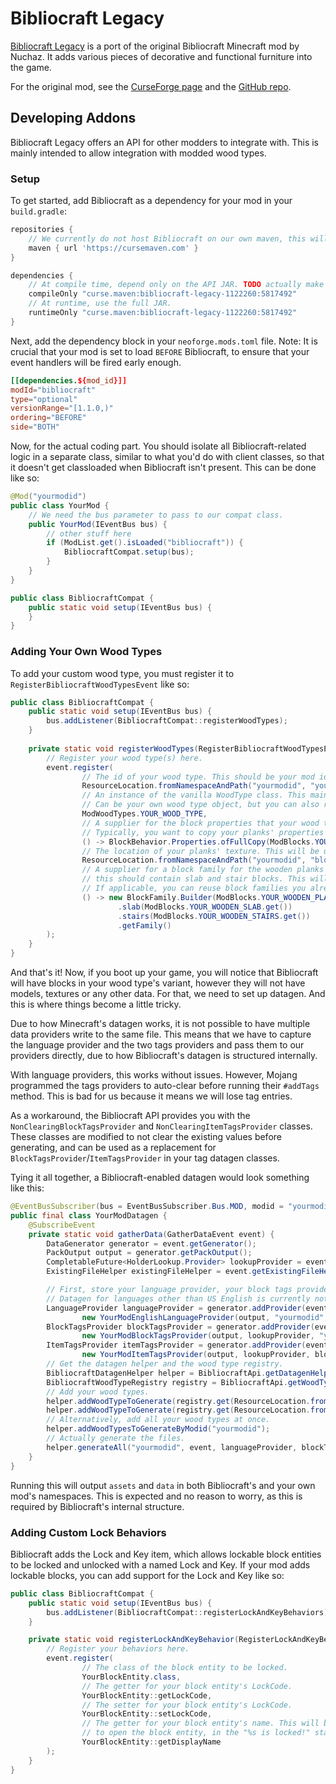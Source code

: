 # Bibliocraft Legacy

[Bibliocraft Legacy](https://www.curseforge.com/minecraft/mc-mods/bibliocraft-legacy) is a port of the original
Bibliocraft Minecraft mod by Nuchaz. It adds various pieces of decorative and functional furniture into the game.

For the original mod, see the [CurseForge page](https://www.curseforge.com/minecraft/mc-mods/bibliocraft) and
the [GitHub repo](https://github.com/Nuchaz/BiblioCraft-Source/tree/1.18.x).

## Developing Addons

Bibliocraft Legacy offers an API for other modders to integrate with. This is mainly intended to allow integration with
modded wood types.

### Setup

To get started, add Bibliocraft as a dependency for your mod in your `build.gradle`:

```groovy
repositories {
    // We currently do not host Bibliocraft on our own maven, this will change soon!
    maven { url 'https://cursemaven.com' }
}

dependencies {
    // At compile time, depend only on the API JAR. TODO actually make this an API jar.
    compileOnly "curse.maven:bibliocraft-legacy-1122260:5817492"
    // At runtime, use the full JAR.
    runtimeOnly "curse.maven:bibliocraft-legacy-1122260:5817492"
}
```

Next, add the dependency block in your `neoforge.mods.toml` file. Note: It is crucial that your mod is set to load
`BEFORE` Bibliocraft, to ensure that your event handlers will be fired early enough.

```toml
[[dependencies.${mod_id}]]
modId="bibliocraft"
type="optional"
versionRange="[1.1.0,)"
ordering="BEFORE"
side="BOTH"
```

Now, for the actual coding part. You should isolate all Bibliocraft-related logic in a separate class, similar to what
you'd do with client classes, so that it doesn't get classloaded when Bibliocraft isn't present. This can be done like
so:

```java
@Mod("yourmodid")
public class YourMod {
    // We need the bus parameter to pass to our compat class.
    public YourMod(IEventBus bus) {
        // other stuff here
        if (ModList.get().isLoaded("bibliocraft")) {
            BibliocraftCompat.setup(bus);
        }
    }
}

public class BibliocraftCompat {
    public static void setup(IEventBus bus) {
    }
}
```

### Adding Your Own Wood Types

To add your custom wood type, you must register it to `RegisterBibliocraftWoodTypesEvent` like so:

```java
public class BibliocraftCompat {
    public static void setup(IEventBus bus) {
        bus.addListener(BibliocraftCompat::registerWoodTypes);
    }
    
    private static void registerWoodTypes(RegisterBibliocraftWoodTypesEvent event) {
        // Register your wood type(s) here.
        event.register(
                // The id of your wood type. This should be your mod id and the wood type's "name".
                ResourceLocation.fromNamespaceAndPath("yourmodid", "yourwoodtype"),
                // An instance of the vanilla WoodType class. This mainly defines sound-related properties.
                // Can be your own wood type object, but you can also reuse a vanilla WoodType if you want.
                ModWoodTypes.YOUR_WOOD_TYPE,
                // A supplier for the block properties that your wood type's furniture should use.
                // Typically, you want to copy your planks' properties for this.
                () -> BlockBehavior.Properties.ofFullCopy(ModBlocks.YOUR_WOODEN_PLANKS.get()),
                // The location of your planks' texture. This will be used by datagen, see below.
                ResourceLocation.fromNamespaceAndPath("yourmodid", "block/yourwoodtype_planks"),
                // A supplier for a block family for the wooden planks and related blocks. At the very least,
                // this should contain slab and stair blocks. This will also be used by datagen.
                // If applicable, you can reuse block families you already use for datagen.
                () -> new BlockFamily.Builder(ModBlocks.YOUR_WOODEN_PLANKS.get())
                        .slab(ModBlocks.YOUR_WOODEN_SLAB.get())
                        .stairs(ModBlocks.YOUR_WOODEN_STAIRS.get())
                        .getFamily()
        );
    }
}
```

And that's it! Now, if you boot up your game, you will notice that Bibliocraft will have blocks in your wood type's
variant, however they will not have models, textures or any other data. For that, we need to set up datagen. And this
is where things become a little tricky.

Due to how Minecraft's datagen works, it is not possible to have multiple data providers write to the same file. This
means that we have to capture the language provider and the two tags providers and pass them to our providers directly,
due to how Bibliocraft's datagen is structured internally.

With language providers, this works without issues. However, Mojang programmed the tags providers to auto-clear before
running their `#addTags` method. This is bad for us because it means we will lose tag entries.

As a workaround, the Bibliocraft API provides you with the `NonClearingBlockTagsProvider` and
`NonClearingItemTagsProvider` classes. These classes are modified to not clear the existing values before generating,
and can be used as a replacement for `BlockTagsProvider`/`ItemTagsProvider` in your tag datagen classes.

Tying it all together, a Bibliocraft-enabled datagen would look something like this:

```java
@EventBusSubscriber(bus = EventBusSubscriber.Bus.MOD, modid = "yourmodid")
public final class YourModDatagen {
    @SubscribeEvent
    private static void gatherData(GatherDataEvent event) {
        DataGenerator generator = event.getGenerator();
        PackOutput output = generator.getPackOutput();
        CompletableFuture<HolderLookup.Provider> lookupProvider = event.getLookupProvider();
        ExistingFileHelper existingFileHelper = event.getExistingFileHelper();

        // First, store your language provider, your block tags provider, and your item tags provider as local fields.
        // Datagen for languages other than US English is currently not supported.
        LanguageProvider languageProvider = generator.addProvider(event.includeClient(),
                new YourModEnglishLanguageProvider(output, "yourmodid", "en_us"));
        BlockTagsProvider blockTagsProvider = generator.addProvider(event.includeServer(),
                new YourModBlockTagsProvider(output, lookupProvider, "yourmodid", existingFileHelper));
        ItemTagsProvider itemTagsProvider = generator.addProvider(event.includeServer(),
                new YourModItemTagsProvider(output, lookupProvider, blockTagsProvider.contentsGetter(), "yourmodid", existingFileHelper));
        // Get the datagen helper and the wood type registry.
        BibliocraftDatagenHelper helper = BibliocraftApi.getDatagenHelper();
        BibliocraftWoodTypeRegistry registry = BibliocraftApi.getWoodTypeRegistry();
        // Add your wood types.
        helper.addWoodTypeToGenerate(registry.get(ResourceLocation.fromNamespaceAndPath("yourmodid", "yourwoodtype")));
        helper.addWoodTypeToGenerate(registry.get(ResourceLocation.fromNamespaceAndPath("yourmodid", "yourwoodtype2")));
        // Alternatively, add all your wood types at once.
        helper.addWoodTypesToGenerateByModid("yourmodid");
        // Actually generate the files.
        helper.generateAll("yourmodid", event, languageProvider, blockTagsProvider, itemTagsProvider);
    }
}
```

Running this will output `assets` and `data` in both Bibliocraft's and your own mod's namespaces. This is expected and
no reason to worry, as this is required by Bibliocraft's internal structure.

### Adding Custom Lock Behaviors

Bibliocraft adds the Lock and Key item, which allows lockable block entities to be locked and unlocked with a named Lock
and Key. If your mod adds lockable blocks, you can add support for the Lock and Key like so:

```java
public class BibliocraftCompat {
    public static void setup(IEventBus bus) {
        bus.addListener(BibliocraftCompat::registerLockAndKeyBehaviors);
    }

    private static void registerLockAndKeyBehavior(RegisterLockAndKeyBehaviorEvent event) {
        // Register your behaviors here.
        event.register(
                // The class of the block entity to be locked.
                YourBlockEntity.class,
                // The getter for your block entity's LockCode.
                YourBlockEntity::getLockCode,
                // The setter for your block entity's LockCode.
                YourBlockEntity::setLockCode,
                // The getter for your block entity's name. This will be used when preventing players
                // to open the block entity, in the "%s is locked!" status message.
                YourBlockEntity::getDisplayName
        );
    }
}
```
